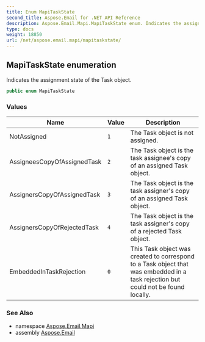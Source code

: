 ```yaml
---
title: Enum MapiTaskState
second_title: Aspose.Email for .NET API Reference
description: Aspose.Email.Mapi.MapiTaskState enum. Indicates the assignment state of the Task object
type: docs
weight: 18850
url: /net/aspose.email.mapi/mapitaskstate/
---
```

## MapiTaskState enumeration

Indicates the assignment state of the Task object.

```csharp
public enum MapiTaskState
```

### Values

| Name | Value | Description |
| --- | --- | --- |
| NotAssigned | `1` | The Task object is not assigned. |
| AssigneesCopyOfAssignedTask | `2` | The Task object is the task assignee's copy of an assigned Task object. |
| AssignersCopyOfAssignedTask | `3` | The Task object is the task assigner's copy of an assigned Task object. |
| AssignersCopyOfRejectedTask | `4` | The Task object is the task assigner's copy of a rejected Task object. |
| EmbeddedInTaskRejection | `0` | This Task object was created to correspond to a Task object that was embedded in a task rejection but could not be found locally. |

### See Also

* namespace [Aspose.Email.Mapi](../../aspose.email.mapi/)
* assembly [Aspose.Email](../../)


